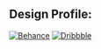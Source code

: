 


## Design Profile:
[![Behance](https://img.shields.io/badge/Behance-1769ff?logo=behance&logoColor=white)](https://behance.net/AshwathSubramani) [![Dribbble](https://img.shields.io/badge/Dribbble-ea4c89?logo=dribbble&logoColor=white)](https://dribbble.com/AshwathSubramani)
